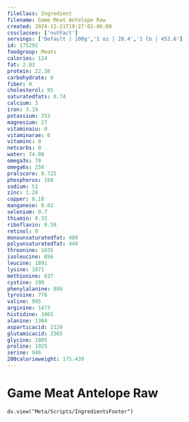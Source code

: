```yaml
---
fileClass: Ingredient
filename: Game Meat Antelope Raw
created: 2024-12-21T19:27:02-06:00
cssclasses: ['nutFact']
servings: ['Default | 100g','1 oz | 28.4','1 lb | 453.6']
id: 175292
foodgroup: Meats
calories: 114
fat: 2.03
protein: 22.38
carbohydrate: 0
fiber: 0
cholesterol: 95
saturatedfats: 0.74
calcium: 3
iron: 3.19
potassium: 353
magnesium: 27
vitaminaiu: 0
vitaminarae: 0
vitaminc: 0
netcarbs: 0
water: 74.08
omega3s: 70
omega6s: 250
pralscore: 9.725
phosphorus: 188
sodium: 51
zinc: 1.28
copper: 0.18
manganese: 0.02
selenium: 9.7
thiamin: 0.32
riboflavin: 0.58
retinol: 0
monounsaturatedfat: 480
polyunsaturatedfat: 440
threonine: 1035
isoleucine: 856
leucine: 1891
lysine: 1871
methionine: 637
cystine: 199
phenylalanine: 886
tyrosine: 776
valine: 995
arginine: 1473
histidine: 1065
alanine: 1304
asparticacid: 2120
glutamicacid: 3365
glycine: 1005
proline: 1025
serine: 946
200calorieweight: 175.439
---
```


# Game Meat Antelope Raw

```dataviewjs
dv.view("Meta/Scripts/IngredientsFooter")
```